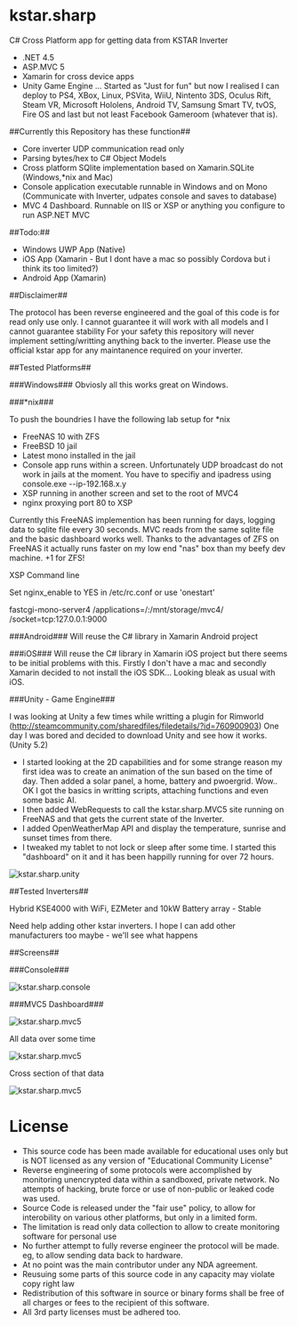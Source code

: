 

# kstar.sharp
C# Cross Platform app for getting data from KSTAR Inverter

- .NET 4.5
- ASP.MVC 5
- Xamarin for cross device apps
- Unity Game Engine ... Started as "Just for fun" but now I realised I can deploy to PS4, XBox, Linux, PSVita, WiiU, Nintento 3DS, Oculus Rift, Steam VR, Microsoft Hololens, Android TV, Samsung Smart TV, tvOS, Fire OS and last but not least Facebook Gameroom (whatever that is).


##Currently this Repository has these function##

 - Core inverter UDP communication read only
 - Parsing bytes/hex to C# Object Models
 - Cross platform SQlite implementation based on Xamarin.SQLite (Windows,*nix and Mac)
 - Console application executable runnable in Windows and on Mono (Communicate with Inverter, udpates console and saves to database)
 - MVC 4 Dashboard. Runnable on IIS or XSP or anything you configure to run ASP.NET MVC
 
##Todo:##
 
 - Windows UWP App (Native)
 - iOS App (Xamarin - But I dont have a mac so possibly Cordova but i think its too limited?)
 - Android App (Xamarin)
 
##Disclaimer##

The protocol has been reverse engineered and the goal of this code is for read only use only. 
I cannot guarantee it will work with all models and I cannot guarantee stability
For your safety this repository will never implement setting/writting anything back to the inverter.
Please use the official kstar app for any maintanence required on your inverter.


##Tested Platforms##

###Windows###
Obviosly all this works great on Windows.

###*nix###

To push the boundries I have the following lab setup for *nix
 - FreeNAS 10 with ZFS
 - FreeBSD 10 jail
 - Latest mono installed in the jail
 - Console app runs within a screen. Unfortunately UDP broadcast do not work in jails at the moment. You have to specifiy and ipadress using console.exe --ip-192.168.x.y
 - XSP running in another screen and set to the root of MVC4
 - nginx proxying port 80 to XSP

Currently this FreeNAS implemention has been running for days, logging data to sqlite file every 30 seconds. MVC reads from the same sqlite file and the basic dashboard works well. Thanks to the advantages of ZFS on FreeNAS it actually runs faster on my low end "nas" box than my beefy dev machine. +1 for ZFS!

XSP Command line

Set nginx_enable to YES in /etc/rc.conf  or use 'onestart'

fastcgi-mono-server4 /applications=/:/mnt/storage/mvc4/ /socket=tcp:127.0.0.1:9000


###Android###
Will reuse the C# library in Xamarin Android project

###iOS###
Will reuse the C# library in Xamarin iOS project but there seems to be initial problems with this. Firstly I don't have a mac and secondly Xamarin decided to not install the iOS SDK... Looking bleak as usual with iOS.

###Unity - Game Engine###

I was looking at Unity a few times while writting a plugin for Rimworld (http://steamcommunity.com/sharedfiles/filedetails/?id=760900903) One day I was bored and decided to download Unity and see how it works. (Unity 5.2)

- I started looking at the 2D capabilities and for some strange reason my first idea was to create an animation of the sun based on the time of day. Then added a solar panel, a home, battery and pwoergrid. Wow.. OK I got the basics in writting scripts, attaching functions and even some basic AI.
- I then added WebRequests to call the kstar.sharp.MVC5 site running on FreeNAS and that gets the current state of the Inverter.
- I added OpenWeatherMap API and display the temperature, sunrise and sunset times from there.
- I tweaked my tablet to not lock or sleep after some time. I started this "dashboard" on it and it has been happilly running for over 72 hours.

![kstar.sharp.unity](http://i.imgur.com/HSH7Hdv.png "kstar.sharp.unity running on my £30 Windows 10 Tablet")

##Tested Inverters##

Hybrid KSE4000 with WiFi, EZMeter and 10kW Battery array - Stable

Need help adding other kstar inverters.
I hope I can add other manufacturers too maybe - we'll see what happens

##Screens##

###Console###

![kstar.sharp.console](http://i.imgur.com/k97oYF6.png "kstar.sharp.console in Jail")

###MVC5 Dashboard###

![kstar.sharp.mvc5](http://i.imgur.com/s0fUrq1.png "kstar.sharp.mvc5 in Jail")

All data over some time


![kstar.sharp.mvc5](http://i.imgur.com/HOYTo1D.png "kstar.sharp.mvc5 in Jail")

Cross section of that data

![kstar.sharp.mvc5](http://i.imgur.com/uGHr8yF.png "kstar.sharp.mvc5 in Jail")


# License
 - This source code has been made available for educational uses only but is NOT licensed as any version of "Educational Community License"
 - Reverse engineering of some protocols were accomplished by monitoring unencrypted data within a sandboxed, private network. No attempts of hacking, brute force or use of non-public or leaked code was used.
 - Source Code is released under the "fair use" policy, to allow for interobility on various other platforms, but only in a limited form. 
 - The limitation is read only data collection to allow to create monitoring software for personal use
 - No further attempt to fully reverse engineer the protocol will be made. eg, to allow sending data back to hardware.
 - At no point was the main contributor under any NDA agreement.
 - Reusuing some parts of this source code in any capacity may violate copy right law
 - Redistribution of this software in source or binary forms shall be free of all charges or fees to the recipient of this software.
 - All 3rd party licenses must be adhered too.


